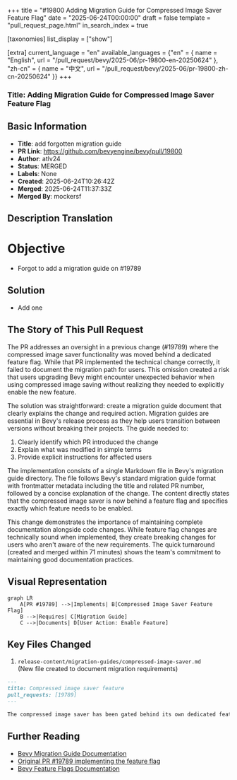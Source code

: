 +++
title = "#19800 Adding Migration Guide for Compressed Image Saver Feature Flag"
date = "2025-06-24T00:00:00"
draft = false
template = "pull_request_page.html"
in_search_index = true

[taxonomies]
list_display = ["show"]

[extra]
current_language = "en"
available_languages = {"en" = { name = "English", url = "/pull_request/bevy/2025-06/pr-19800-en-20250624" }, "zh-cn" = { name = "中文", url = "/pull_request/bevy/2025-06/pr-19800-zh-cn-20250624" }}
+++

### Title: Adding Migration Guide for Compressed Image Saver Feature Flag

## Basic Information
- **Title**: add forgotten migration guide
- **PR Link**: https://github.com/bevyengine/bevy/pull/19800
- **Author**: atlv24
- **Status**: MERGED
- **Labels**: None
- **Created**: 2025-06-24T10:26:42Z
- **Merged**: 2025-06-24T11:37:33Z
- **Merged By**: mockersf

## Description Translation
# Objective

- Forgot to add a migration guide on #19789

## Solution

- Add one

## The Story of This Pull Request

The PR addresses an oversight in a previous change (#19789) where the compressed image saver functionality was moved behind a dedicated feature flag. While that PR implemented the technical change correctly, it failed to document the migration path for users. This omission created a risk that users upgrading Bevy might encounter unexpected behavior when using compressed image saving without realizing they needed to explicitly enable the new feature.

The solution was straightforward: create a migration guide document that clearly explains the change and required action. Migration guides are essential in Bevy's release process as they help users transition between versions without breaking their projects. The guide needed to:
1. Clearly identify which PR introduced the change
2. Explain what was modified in simple terms
3. Provide explicit instructions for affected users

The implementation consists of a single Markdown file in Bevy's migration guide directory. The file follows Bevy's standard migration guide format with frontmatter metadata including the title and related PR number, followed by a concise explanation of the change. The content directly states that the compressed image saver is now behind a feature flag and specifies exactly which feature needs to be enabled.

This change demonstrates the importance of maintaining complete documentation alongside code changes. While feature flag changes are technically sound when implemented, they create breaking changes for users who aren't aware of the new requirements. The quick turnaround (created and merged within 71 minutes) shows the team's commitment to maintaining good documentation practices.

## Visual Representation

```mermaid
graph LR
    A[PR #19789] -->|Implements| B[Compressed Image Saver Feature Flag]
    B -->|Requires| C[Migration Guide]
    C -->|Documents| D[User Action: Enable Feature]
```

## Key Files Changed

1. `release-content/migration-guides/compressed-image-saver.md`  
   (New file created to document migration requirements)

```markdown
---
title: Compressed image saver feature
pull_requests: [19789]
---

The compressed image saver has been gated behind its own dedicated feature flag now. If you were using it, you need to enable the "compressed_image_saver" feature.
```

## Further Reading
- [Bevy Migration Guide Documentation](https://github.com/bevyengine/bevy/blob/main/docs/migration_guide.md)
- [Original PR #19789 implementing the feature flag](https://github.com/bevyengine/bevy/pull/19789)
- [Bevy Feature Flags Documentation](https://github.com/bevyengine/bevy/blob/main/docs/features.md)